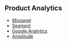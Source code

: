 ## Product Analytics
- [Mixpanel](https://mixpanel.com/)
- [Segment](https://segment.com/)
- [Google Analytics](https://analytics.google.com/analytics/web/provision/#/provision)
- [Amplitude](https://amplitude.com/)
